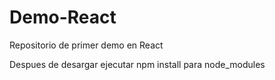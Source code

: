# Demo-React
Repositorio de primer demo en React

Despues de desargar ejecutar
npm install
para node_modules
